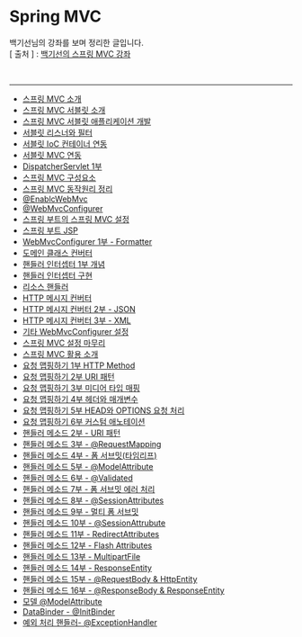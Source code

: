 Spring MVC
===========
백기선님의 강좌를 보며 정리한 글입니다.   
[ 출처 ] : [백기선의 스프링 MVC 강좌](https://www.inflearn.com/course/%EC%9B%B9-mvc#)   

<br/>

---
* [스프링 MVC 소개](https://github.com/KimYoungQ/study/blob/main/springWebMVC/1_1.md)
* [스프링 MVC 서블릿 소개](https://github.com/KimYoungQ/study/blob/main/springWebMVC/1_2.md)
* [스프링 MVC 서블릿 애플리케이션 개발](https://github.com/KimYoungQ/study/blob/main/springWebMVC/1_3.md)
* [서블릿 리스너와 필터](https://github.com/KimYoungQ/study/blob/main/springWebMVC/1_4.md)
* [서블릿 IoC 컨테이너 연동](https://github.com/KimYoungQ/study/blob/main/springWebMVC/1_5.md)
* [서블릿 MVC 연동](https://github.com/KimYoungQ/study/blob/main/springWebMVC/1_6.md)
* [DispatcherServlet 1부](https://github.com/KimYoungQ/study/blob/main/springWebMVC/1_7.md)
* [스프링 MVC 구성요소](https://github.com/KimYoungQ/study/blob/main/springWebMVC/1_10.md)
* [스프링 MVC 동작원리 정리](https://github.com/KimYoungQ/study/blob/main/springWebMVC/1_11.md)
* [@EnablcWebMvc](https://github.com/KimYoungQ/study/blob/main/springWebMVC/2_2.md)
* [@WebMvcConfigurer](https://github.com/KimYoungQ/study/blob/main/springWebMVC/2_3.md)
* [스프링 부트의 스프링 MVC 설정](https://github.com/KimYoungQ/study/blob/main/springWebMVC/2_4.md)
* [스프링 부트 JSP](https://github.com/KimYoungQ/study/blob/main/springWebMVC/2_5.md)
* [WebMvcConfigurer 1부 - Formatter](https://github.com/KimYoungQ/study/blob/main/springWebMVC/2_7.md)
* [도메인 클래스 컨버터](https://github.com/KimYoungQ/study/blob/main/springWebMVC/2_8.md)
* [핸들러 인터셉터 1부 개념](https://github.com/KimYoungQ/study/blob/main/springWebMVC/2_9.md)
* [핸들러 인터셉터 구현](https://github.com/KimYoungQ/study/blob/main/springWebMVC/2_10.md)
* [리소스 핸들러](https://github.com/KimYoungQ/study/blob/main/springWebMVC/2_11.md)
* [HTTP 메시지 컨버터](https://github.com/KimYoungQ/study/blob/main/springWebMVC/2_12.md)
* [HTTP 메시지 컨버터 2부 - JSON](https://github.com/KimYoungQ/study/blob/main/springWebMVC/2_13.md)
* [HTTP 메시지 컨버터 3부 - XML](https://github.com/KimYoungQ/study/blob/main/springWebMVC/2_14.md)
* [기타 WebMvcConfigurer 설정](https://github.com/KimYoungQ/study/blob/main/springWebMVC/2_15.md)
* [스프링 MVC 설정 마무리](https://github.com/KimYoungQ/study/blob/main/springWebMVC/2_16.md)
* [스프링 MVC 활용 소개](https://github.com/KimYoungQ/study/blob/main/springWebMVC/3_1.md)
* [요청 맵핑하기 1부 HTTP Method](https://github.com/KimYoungQ/study/blob/main/springWebMVC/3_2.md)
* [요청 맵핑하기 2부 URI 패턴](https://github.com/KimYoungQ/study/blob/main/springWebMVC/3_3.md)
* [요청 맵핑하기 3부 미디어 타입 매핑](https://github.com/KimYoungQ/study/blob/main/springWebMVC/3_4.md)
* [요청 맵핑하기 4부 헤더와 매개변수](https://github.com/KimYoungQ/study/blob/main/springWebMVC/3_5.md)
* [요청 맵핑하기 5부 HEAD와 OPTIONS 요청 처리](https://github.com/KimYoungQ/study/blob/main/springWebMVC/3_6.md)
* [요청 맵핑하기 6부 커스텀 애노테이션](https://github.com/KimYoungQ/study/blob/main/springWebMVC/3_7.md)
* [핸들러 메소드 2부 - URI 패턴](https://github.com/KimYoungQ/study/blob/main/springWebMVC/3_10.md)
* [핸들러 메소드 3부 - @RequestMapping](https://github.com/KimYoungQ/study/blob/main/springWebMVC/3_11.md)
* [핸들러 메소드 4부 - 폼 서브밋(타임리프)](https://github.com/KimYoungQ/study/blob/main/springWebMVC/3_12.md)
* [핸들러 메소드 5부 - @ModelAttribute](https://github.com/KimYoungQ/study/blob/main/springWebMVC/3_13.md)
* [핸들러 메소드 6부 - @Validated](https://github.com/KimYoungQ/study/blob/main/springWebMVC/3_14.md)
* [핸들러 메소드 7부 - 폼 서브밋 에러 처리](https://github.com/KimYoungQ/study/blob/main/springWebMVC/3_15.md)
* [핸들러 메소드 8부 - @SessionAttributes](https://github.com/KimYoungQ/study/blob/main/springWebMVC/3_16.md)
* [핸들러 메소드 9부 - 멀티 폼 서브밋](https://github.com/KimYoungQ/study/blob/main/springWebMVC/3_17.md)
* [핸들러 메소드 10부 - @SessionAttrubute](https://github.com/KimYoungQ/study/blob/main/springWebMVC/3_18.md)
* [핸들러 메소드 11부 - RedirectAttributes](https://github.com/KimYoungQ/study/blob/main/springWebMVC/3_19.md)
* [핸들러 메소드 12부 - Flash Attributes](https://github.com/KimYoungQ/study/blob/main/springWebMVC/3_20.md)
* [핸들러 메소드 13부 - MultipartFile](https://github.com/KimYoungQ/study/blob/main/springWebMVC/3_21.md)
* [핸들러 메소드 14부 - ResponseEntity](https://github.com/KimYoungQ/study/blob/main/springWebMVC/3_22.md)
* [핸들러 메소드 15부 - @RequestBody & HttpEntity](https://github.com/KimYoungQ/study/blob/main/springWebMVC/3_23.md)
* [핸들러 메소드 16부 - @ResponseBody & ResponseEntity](https://github.com/KimYoungQ/study/blob/main/springWebMVC/3_24.md)
* [모델 @ModelAttribute](https://github.com/KimYoungQ/study/blob/main/springWebMVC/3_25.md)
* [DataBinder - @InitBinder](https://github.com/KimYoungQ/study/blob/main/springWebMVC/3_26.md)
* [예외 처리 핸들러- @ExceptionHandler](https://github.com/KimYoungQ/study/blob/main/springWebMVC/3_27.md)



